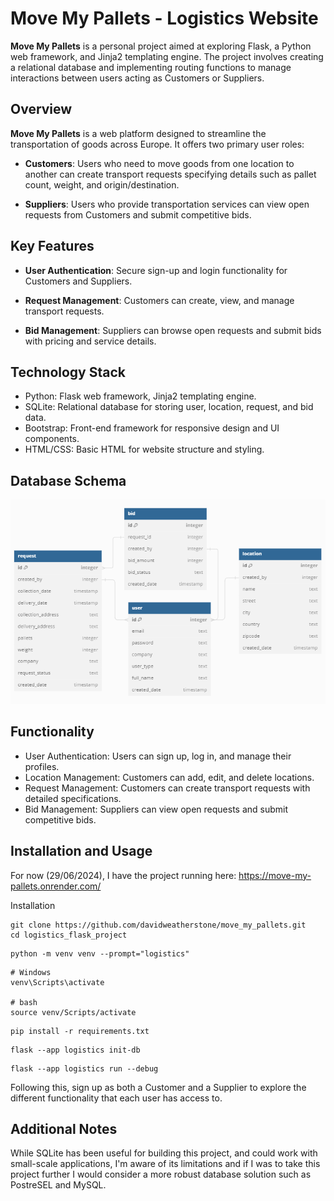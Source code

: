 # Move My Pallets - Logistics Website
**Move My Pallets** is a personal project aimed at exploring Flask, a Python web framework, and Jinja2 templating engine. The project involves creating a relational database and implementing routing functions to manage interactions between users acting as Customers or Suppliers.

## Overview
**Move My Pallets** is a web platform designed to streamline the transportation of goods across Europe. It offers two primary user roles:

* **Customers**: Users who need to move goods from one location to another can create transport requests specifying details such as pallet count, weight, and origin/destination.

* **Suppliers**: Users who provide transportation services can view open requests from Customers and submit competitive bids.

## Key Features
* **User Authentication**: Secure sign-up and login functionality for Customers and Suppliers.

* **Request Management**: Customers can create, view, and manage transport requests.

* **Bid Management**: Suppliers can browse open requests and submit bids with pricing and service details.

## Technology Stack

* Python: Flask web framework, Jinja2 templating engine.
* SQLite: Relational database for storing user, location, request, and bid data.
* Bootstrap: Front-end framework for responsive design and UI components.
* HTML/CSS: Basic HTML for website structure and styling.

## Database Schema

![Schema](schema.png)


## Functionality

* User Authentication: Users can sign up, log in, and manage their profiles.
* Location Management: Customers can add, edit, and delete locations.
* Request Management: Customers can create transport requests with detailed specifications.
* Bid Management: Suppliers can view open requests and submit competitive bids.

## Installation and Usage
For now (29/06/2024), I have the project running here: https://move-my-pallets.onrender.com/

Installation

```Close the repository
git clone https://github.com/davidweatherstone/move_my_pallets.git
cd logistics_flask_project
```

```Create a virtual environment
python -m venv venv --prompt="logistics"
```

```Activate the environment
# Windows
venv\Scripts\activate

# bash
source venv/Scripts/activate
```

```Install dependencies
pip install -r requirements.txt
```

```Initialize the database
flask --app logistics init-db
```

```Run the app
flask --app logistics run --debug
```

Following this, sign up as both a Customer and a Supplier to explore the different functionality that each user has access to. 

## Additional Notes
While SQLite has been useful for building this project, and could work with small-scale applications, I'm aware of its limitations and if I was to take this project further I would consider a more robust database solution such as PostreSEL and MySQL.
